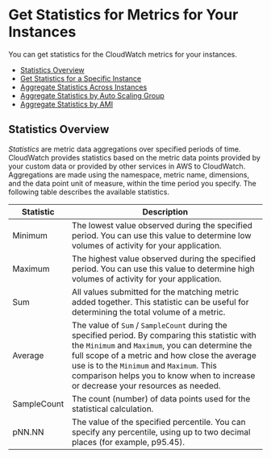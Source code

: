 # Get Statistics for Metrics for Your Instances<a name="monitoring_get_statistics"></a>

You can get statistics for the CloudWatch metrics for your instances\.


+ [Statistics Overview](#overview-statistics)
+ [Get Statistics for a Specific Instance](US_SingleMetricPerInstance.md)
+ [Aggregate Statistics Across Instances](GetSingleMetricAllDimensions.md)
+ [Aggregate Statistics by Auto Scaling Group](GetMetricAutoScalingGroup.md)
+ [Aggregate Statistics by AMI](US_SingleMetricPerAMI.md)

## Statistics Overview<a name="overview-statistics"></a>

*Statistics* are metric data aggregations over specified periods of time\. CloudWatch provides statistics based on the metric data points provided by your custom data or provided by other services in AWS to CloudWatch\. Aggregations are made using the namespace, metric name, dimensions, and the data point unit of measure, within the time period you specify\. The following table describes the available statistics\.


| Statistic | Description | 
| --- | --- | 
| Minimum |  The lowest value observed during the specified period\. You can use this value to determine low volumes of activity for your application\.   | 
| Maximum |  The highest value observed during the specified period\. You can use this value to determine high volumes of activity for your application\.   | 
| Sum |  All values submitted for the matching metric added together\. This statistic can be useful for determining the total volume of a metric\.   | 
| Average |  The value of `Sum` / `SampleCount` during the specified period\. By comparing this statistic with the `Minimum` and `Maximum`, you can determine the full scope of a metric and how close the average use is to the `Minimum` and `Maximum`\. This comparison helps you to know when to increase or decrease your resources as needed\.   | 
| SampleCount |  The count \(number\) of data points used for the statistical calculation\.  | 
| pNN\.NN |  The value of the specified percentile\. You can specify any percentile, using up to two decimal places \(for example, p95\.45\)\.  | 